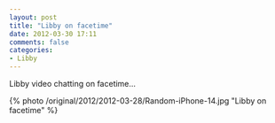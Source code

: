 ```yaml
---
layout: post
title: "Libby on facetime"
date: 2012-03-30 17:11
comments: false
categories: 
- Libby
---
```

Libby video chatting on facetime...



{% photo /original/2012/2012-03-28/Random-iPhone-14.jpg "Libby on facetime" %}
  
